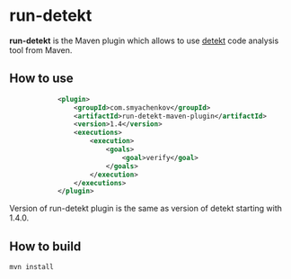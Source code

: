 # __run-detekt__

**run-detekt** is the Maven plugin which allows to use [detekt](https://github.com/arturbosch/detekt) code analysis tool from Maven.

## How to use
```xml
            <plugin>
                <groupId>com.smyachenkov</groupId>
                <artifactId>run-detekt-maven-plugin</artifactId>
                <version>1.4</version>
                <executions>
                    <execution>
                        <goals>
                            <goal>verify</goal>
                        </goals>
                    </execution>
                </executions>
            </plugin>
```

Version of run-detekt plugin is the same as version of detekt starting with 1.4.0.

## How to build
```
mvn install
```
